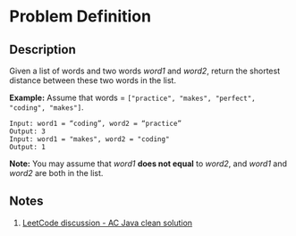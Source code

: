# Problem Definition

## Description

Given a list of words and two words *word1* and *word2*, return the shortest distance between these two words in the list.

**Example:**
Assume that words = `["practice", "makes", "perfect", "coding", "makes"]`.

```text
Input: word1 = “coding”, word2 = “practice”
Output: 3
Input: word1 = "makes", word2 = "coding"
Output: 1
```

**Note:** You may assume that *word1* **does not equal** to *word2*, and *word1* and *word2* are both in the list.

## Notes

1. [LeetCode discussion - AC Java clean solution](https://leetcode.com/problems/shortest-word-distance/discuss/66931/AC-Java-clean-solution)